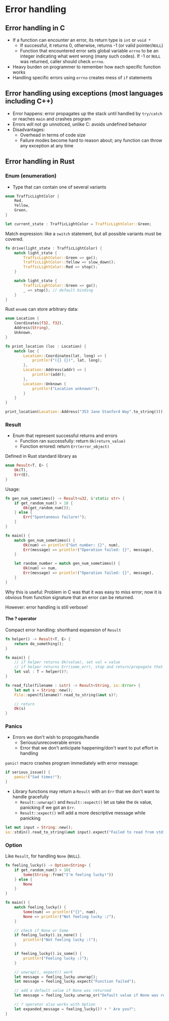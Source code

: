 # Error handling

## Error handling in C
* If a function can encounter an error, its return type is `int` or `void *`
    - If successful, it returns 0, otherwise, returns -1 (or valid pointer/`NULL`)
    - Function that encountered error sets global variable `errno` to be an integer indicating what went wrong (many such codes). If -1 or `NULL` was returned, caller should check `errno`.
* Heavy burden on programmer to remember how each specific function works
* Handling specific errors using `errno` creates mess of `if` statements

## Error handling using exceptions (most languages including C++)
* Error happens: error propagates up the stack until handled by `try/catch` or reaches `main` and crashes program
* Errors will not go unnoticed, unlike C: avoids undefined behavior
* Disadvantages:
    - Overhead in terms of code size
    - Failure modes become hard to reason about; any function can throw any exception at any time

## Error handling in Rust

### Enum (enumeration)
* Type that can contain one of several variants

```rust
enum TrafficLightColor {
    Red,
    Yellow,
    Green,
}

let current_state : TrafficLightColor = TrafficLightColor::Green;
```

Match expression: like a `switch` statement, but all possible variants must be covered.

```rust
fn drive(light_state : TrafficLightColor) {
    match light_state {
        TrafficLightColor::Green => go();
        TrafficLightColor::Yellow => slow_down();
        TrafficLightColor::Red => stop();
    }

    match light_state {
        TrafficLightColor::Green => go();
        _ => stop(); // default binding
    }
}
```

Rust `enum`s can store arbitrary data:

```rust
enum Location {
    Coordinates(f32, f32),
    Address(String),
    Unknown,
}

fn print_location (loc : Location) {
    match loc {
        Location::Coordinates(lat, long) => {
            println!("({} {})", lat, long);
        },
        Location::Address(addr) => {
            println!(addr);
        },
        Location::Unknown {
            println!("Location unknown!");
        }
    }
}

print_location(Location::Address("353 Jane Stanford Way".to_string()));
```

### Result
* Enum that represent successful returns and errors
    - Function ran successfully: return `Ok(return_value)`
    - Function errored: return `Err(error_object)`

Defined in Rust standard library as

```rust
enum Result<T, E> {
    Ok(T),
    Err(E),
}
```

Usage:

```rust
fn gen_num_sometimes() -> Result<u32, &'static str> {
    if get_random_num() > 10 {
        Ok(get_random_num());
    } else {
        Err("Spontaneous failure!");
    }
}

fn main() {
    match gen_num_sometimes() {
        Ok(num) => println!("Got number: {}", num),
        Err(message) => println!("Operation failed: {}", message),
    }

    let random_number = match gen_num_sometimes() {
        Ok(num) => num,
        Err(message) => println!("Operation failed: {}", message),
    }
}
```

Why this is useful: Problem in C was that it was easy to miss error; now it is obvious from function signature that an error can be returned.

However: error handling is still verbose!

#### The ? operator

Compact error handling: shorthand expansion of `Result`

```rust
fn helper() -> Result<T, E> {
    return do_something();
}

fn main() {
    // if helper returns Ok(value), set val = value
    // if helper returns Err(some_err), stop and return/propogate that error
    let val : T = helper()?;
}
```

```rust
fn read_file(filename : &str) -> Result<String, io::Error> {
    let mut s = String::new();
    File::open(filename)?.read_to_string(&mut s)?;

    // return
    Ok(s)
}
```

### Panics
* Errors we don't wish to propogate/handle
    - Serious/unrecoverable errors
    - Error that we don't anticipate happening/don't want to put effort in handling

`panic!` macro crashes program immediately with error message:

```rust
if serious_issue() {
    panic!("Sad times!");
}
```

* Library functions may return a `Result` with an `Err` that we don't want to handle gracefully
    - `Result::unwrap()` and `Result::expect()` let us take the `Ok` value, panicking if we got an `Err`.
    - `Result::expect()` will add a more descriptive message while panicking

```rust
let mut input = String::new();
io::stdin().read_to_string(&mut input).expect("Failed to read from stdin");
```

### Option
Like `Result`, for handling `None` (`NULL`).

```rust
fn feeling_lucky() -> Option<String> {
    if get_random_num() > 10{
        Some(String::from("I'm feeling lucky!"))
    } else {
        None
    }
}

fn main() {
    match feeling_lucky() {
        Some(num) => println!("{}", num),
        None => println!("Not feeling lucky :/");
    }

    // check if None or Some
    if feeling_lucky().is_none() {
        println!("Not feeling lucky :(");
    }

    if feeling_lucky().is_some() {
        println!("Feeling lucky :)");
    }

    // unwrap(), expect() work
    let message = feeling_lucky.unwrap();
    let message = feeling_lucky.expect("Function failed");

    // add a default value if None was returned
    let message = feeling_lucky.unwrap_or("Default value if None was returned");

    // ? operator also works with Option
    let expanded_message = feeling_lucky()? + " Are you?";
}
```